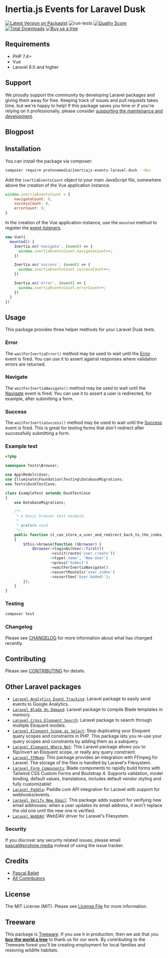 # Inertia.js Events for Laravel Dusk

[![Latest Version on Packagist](https://img.shields.io/packagist/v/protonemedia/inertiajs-events-laravel-dusk.svg?style=flat-square)](https://packagist.org/packages/protonemedia/inertiajs-events-laravel-dusk)
![run-tests](https://github.com/protonemedia/inertiajs-events-laravel-dusk/workflows/run-tests/badge.svg)
[![Quality Score](https://img.shields.io/scrutinizer/g/protonemedia/inertiajs-events-laravel-dusk.svg?style=flat-square)](https://scrutinizer-ci.com/g/protonemedia/inertiajs-events-laravel-dusk)
[![Total Downloads](https://img.shields.io/packagist/dt/protonemedia/inertiajs-events-laravel-dusk.svg?style=flat-square)](https://packagist.org/packages/protonemedia/inertiajs-events-laravel-dusk)
[![Buy us a tree](https://img.shields.io/badge/Treeware-%F0%9F%8C%B3-lightgreen)](https://plant.treeware.earth/protonemedia/inertiajs-events-laravel-dusk)

## Requirements

* PHP 7.4+
* Vue
* Laravel 8.0 and higher

## Support

We proudly support the community by developing Laravel packages and giving them away for free. Keeping track of issues and pull requests takes time, but we're happy to help! If this package saves you time or if you're relying on it professionally, please consider [supporting the maintenance and development](https://github.com/sponsors/pascalbaljet).

## Blogpost



## Installation

You can install the package via composer:

```bash
composer require protonemedia/inertiajs-events-laravel-dusk --dev
```

Add the `inertiaEventsCount` object to your main JavaScript file, somewhere above the creation of the Vue application instance.

```js
window.inertiaEventsCount = {
    navigateCount: 0,
    successCount: 0,
    errorCount: 0,
}
```

In the creation of the Vue application instance, use the `mounted` method to register the [event listeners](https://inertiajs.com/events).

```js
new Vue({
  mounted() {
    Inertia.on('navigate', (event) => {
      window.inertiaEventsCount.navigateCount++;
    })

    Inertia.on('success', (event) => {
      window.inertiaEventsCount.successCount++;
    })

    Inertia.on('error', (event) => {
      window.inertiaEventsCount.errorCount++;
    })
  }
})
```

## Usage

This package provides three helper methods for your Laravel Dusk tests.

### Error
The `waitForInertiaError()` method may be used to wait until the [Error](https://inertiajs.com/events#error) event is fired. You can use it to assert against responses where validation errors are returned.

### Navigate
The `waitForInertiaNavigate()` method may be used to wait until the [Navigate](https://inertiajs.com/events#navigate) event is fired. You can use it to assert a user is redirected, for example, after submitting a form.

### Success
The `waitForInertiaSuccess()` method may be used to wait until the [Success](https://inertiajs.com/events#success) event is fired. This is great for testing forms that don't redirect after successfully submitting a form.

### Example test

```php
<?php

namespace Tests\Browser;

use App\Models\User;
use Illuminate\Foundation\Testing\DatabaseMigrations;
use Tests\DuskTestCase;

class ExampleTest extends DuskTestCase
{
    use DatabaseMigrations;

    /**
     * A basic browser test example.
     *
     * @return void
     */
    public function it_can_store_a_user_and_redirect_back_to_the_index_route()
    {
        $this->browse(function ($browser) {
            $browser->loginAs(User::first())
                    ->visit(route('user.create'))
                    ->type('name', 'New User')
                    ->press('Submit')
                    ->waitForInertiaNavigate()
                    ->assertRouteIs('user.index')
                    ->assertSee('User Added!');
        });
    }
}
```

### Testing

``` bash
composer test
```

### Changelog

Please see [CHANGELOG](CHANGELOG.md) for more information about what has changed recently.

## Contributing

Please see [CONTRIBUTING](CONTRIBUTING.md) for details.

## Other Laravel packages

* [`Laravel Analytics Event Tracking`](https://github.com/protonemedia/laravel-analytics-event-tracking): Laravel package to easily send events to Google Analytics.
* [`Laravel Blade On Demand`](https://github.com/protonemedia/laravel-blade-on-demand): Laravel package to compile Blade templates in memory.
* [`Laravel Cross Eloquent Search`](https://github.com/protonemedia/laravel-cross-eloquent-search): Laravel package to search through multiple Eloquent models.
* [`Laravel Eloquent Scope as Select`](https://github.com/protonemedia/laravel-eloquent-scope-as-select): Stop duplicating your Eloquent query scopes and constraints in PHP. This package lets you re-use your query scopes and constraints by adding them as a subquery.
* [`Laravel Eloquent Where Not`](https://github.com/protonemedia/laravel-eloquent-where-not): This Laravel package allows you to flip/invert an Eloquent scope, or really any query constraint.
* [`Laravel FFMpeg`](https://github.com/protonemedia/laravel-ffmpeg): This package provides an integration with FFmpeg for Laravel. The storage of the files is handled by Laravel's Filesystem.
* [`Laravel Form Components`](https://github.com/protonemedia/laravel-form-components): Blade components to rapidly build forms with Tailwind CSS Custom Forms and Bootstrap 4. Supports validation, model binding, default values, translations, includes default vendor styling and fully customizable!
* [`Laravel Paddle`](https://github.com/protonemedia/laravel-paddle): Paddle.com API integration for Laravel with support for webhooks/events.
* [`Laravel Verify New Email`](https://github.com/protonemedia/laravel-verify-new-email): This package adds support for verifying new email addresses: when a user updates its email address, it won't replace the old one until the new one is verified.
* [`Laravel WebDAV`](https://github.com/protonemedia/laravel-webdav): WebDAV driver for Laravel's Filesystem.

### Security

If you discover any security related issues, please email pascal@protone.media instead of using the issue tracker.

## Credits

- [Pascal Baljet](https://github.com/protonemedia)
- [All Contributors](../../contributors)

## License

The MIT License (MIT). Please see [License File](LICENSE.md) for more information.

## Treeware

This package is [Treeware](https://treeware.earth). If you use it in production, then we ask that you [**buy the world a tree**](https://plant.treeware.earth/pascalbaljetmedia/inertiajs-events-laravel-dusk) to thank us for our work. By contributing to the Treeware forest you’ll be creating employment for local families and restoring wildlife habitats.
